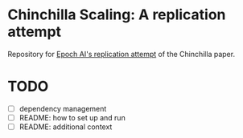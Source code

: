 # Chinchilla Scaling: A replication attempt

Repository for [Epoch AI's replication attempt](https://epochai.org/blog/chinchilla-scaling-a-replication-attempt) of the Chinchilla paper.

# TODO

* [ ] dependency management
* [ ] README: how to set up and run
* [ ] README: additional context
